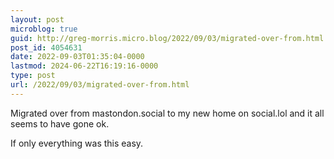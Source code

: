 ```yaml
---
layout: post
microblog: true
guid: http://greg-morris.micro.blog/2022/09/03/migrated-over-from.html
post_id: 4054631
date: 2022-09-03T01:35:04-0000
lastmod: 2024-06-22T16:19:16-0000
type: post
url: /2022/09/03/migrated-over-from.html
---
```

Migrated over from mastondon.social to my new home on social.lol and it all seems to have gone ok.

If only everything was this easy.
